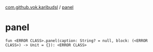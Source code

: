[com.github.vok.karibudsl](index.md) / [panel](.)

# panel

`fun <ERROR CLASS>.panel(caption: String? = null, block: (<ERROR CLASS>) -> Unit = {}): <ERROR CLASS>`